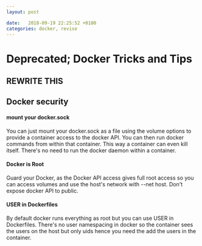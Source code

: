 ```yaml
---
layout: post

date:   2018-09-19 22:25:52 +0100
categories: docker, revise
---
```

Deprecated; Docker Tricks and Tips
==================================

REWRITE THIS
------------

Docker security
---------------

####  mount your docker.sock 

You can just mount your docker.sock as a file using the volume options
to provide a container access to the docker API. You can then run docker
commands from within that container. This way a container can even kill
itself. There's no need to run the docker daemon within a container.

#### Docker is Root

Guard your Docker, as the Docker API access gives full root access so
you can access volumes and use the host's network with --net host. Don't
expose docker API to public.

#### USER in Dockerfiles 

By default docker runs everything as root but you can use USER in
Dockerfiles. There's no user namespacing in docker so the container sees
the users on the host but only uids hence you need the add the users in
the container.

